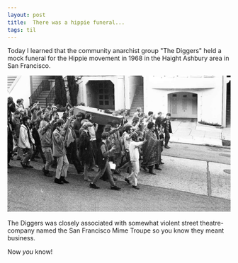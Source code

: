 ```yaml
---
layout: post
title:  There was a hippie funeral...
tags: til
---
```

Today I learned that the community anarchist group "The Diggers" held a mock funeral for the Hippie movement in 1968 in the Haight Ashbury area in San Francisco.

![Hippie funeral](/images/Hippie_Street_Funeral.jpg)

The Diggers was closely associated with somewhat violent street theatre-company named the San Francisco Mime Troupe so you know they meant business.

Now _you_ know!
